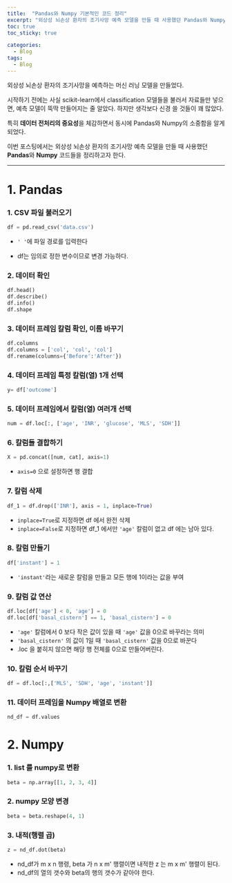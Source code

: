 ```yaml
---
title:  "Pandas와 Numpy 기본적인 코드 정리"
excerpt: "외상성 뇌손상 환자의 조기사망 예측 모델을 만들 때 사용했던 Pandas와 Numpy 코드들을 정리했다."
toc: true
toc_sticky: true

categories:
  - Blog
tags:
  - Blog
---
```



외상성 뇌손상 환자의 조기사망을 예측하는 머신 러닝 모델을 만들었다.  

시작하기 전에는 사실 scikit-learn에서 classification 모델들을 불러서 자료들만 넣으면, 예측 모델이 뚝딱 만들어지는 줄 알았다. 하지만 생각보다 신경 쓸 것들이 꽤 많았다. 

특히 **데이터 전처리의 중요성**을 체감하면서 동시에 Pandas와 Numpy의 소중함을 알게 되었다.

이번 포스팅에서는 외상성 뇌손상 환자의 조기사망 예측 모델을 만들 때 사용했던 **Pandas**와 **Numpy** 코드들을 정리하고자 한다.

---

# 1. Pandas

### 1. CSV 파일 불러오기  
```python
df = pd.read_csv('data.csv') 
```
* `' '`에 파일 경로를 입력한다  

* df는 임의로 정한 변수이므로 변경 가능하다.


### 2. 데이터 확인
```python
df.head()
df.describe()
df.info()
df.shape
```

### 3. 데이터 프레임 칼럼 확인, 이름 바꾸기

```python
df.columns
df.columns = ['col', 'col', 'col']
df.rename(columns={'Before':'After'})
```

### 4. 데이터 프레임 특정 칼럼(열) 1개 선택
```python
y= df['outcome']
```

### 5. 데이터 프레임에서 칼럼(열) 여러개 선택
```python
num = df.loc[:, ['age', 'INR', 'glucose', 'MLS', 'SDH']]
```

### 6. 칼럼들 결합하기
``` python
X = pd.concat([num, cat], axis=1)
```

* `axis=0` 으로 설정하면 행 결합

### 7. 칼럼 삭제 
```python
df_1 = df.drop(['INR'], axis = 1, inplace=True)
```
* `inplace=True`로 지정하면 df 에서 완전 삭제
* `inplace=False`로 지정하면 df_1 에서만 `'age'` 칼럼이 없고 df 에는 남아 있다.

### 8. 칼럼 만들기
```python
df['instant'] = 1
```

* `'instant'`라는 새로운 칼럼을 만들고 모든 행에 1이라는 값을 부여

### 9. 칼럼 값 연산
```python
df.loc[df['age'] < 0, 'age'] = 0
df.loc[df['basal_cistern'] == 1, 'basal_cistern'] = 0
```
* `'age'` 칼럼에서 0 보다 작은 값이 있을 때 `'age'` 값을 0으로 바꾸라는 의미
* `'basal_cistern'` 의 값이 1일 때 `'basal_cistern'` 값을 0으로 바꾼다
* .loc 을 붙히지 않으면 해당 행 전체를 0으로 만들어버린다.

### 10. 칼럼 순서 바꾸기
```python
df = df.loc[:,['MLS', 'SDH', 'age', 'instant']]
```

### 11. 데이터 프레임을 Numpy 배열로 변환
```python
nd_df = df.values
```

# 2. Numpy

### 1. list 를 numpy로 변환
```python
beta = np.array[[1, 2, 3, 4]]
```

### 2. numpy 모양 변경
```python
beta = beta.reshape(4, 1)
```

### 3. 내적(행렬 곱)
```python
z = nd_df.dot(beta)
```
* nd_df가 m x n 행령, beta 가 n x m' 행렬이면 내적한 z 는 m x m' 행렬이 된다.
* nd_df의 열의 갯수와 beta의 행의 갯수가 같아야 한다.
<br>
<br>
<br>
<br>
<br>

